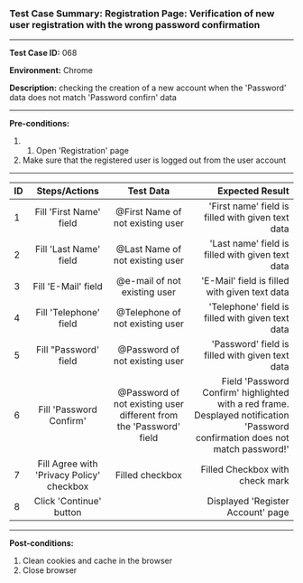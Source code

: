 
### Test Case Summary: Registration Page: Verification of new user registration with the wrong password confirmation

---

**Test Case ID:** 068

**Environment:** Chrome

**Description:** checking the creation of a new account when the 'Password' data does not match 'Password confirn' data

---

**Pre-conditions:**
1. 1. Open 'Registration' page 
2. Make sure that the registered user is logged out from the user account 

---

|      ID       | Steps/Actions |  Test Data  | Expected Result |
| ------------- |:-------------:| :---------: | --------------: |
|       1       | Fill 'First Name' field | @First Name of not existing user | 'First name' field is filled with given text data |
|       2       | Fill 'Last Name' field | @Last Name of not existing user | 'Last name' field is filled with given text data |
|       3       | Fill 'E-Mail' field | @e-mail of not existing user | 'E-Mail' field is filled with given text data |
|       4       | Fill 'Telephone' field | @Telephone of not existing user | 'Telephone' field is filled with given text data |
|       5       | Fill "Password' field | @Password of not existing user | 'Password' field is filled with given text data |
|       6       | Fill 'Password Confirm' | @Password of not existing user different from the 'Password' field | Field 'Password Confirm' highlighted with a red frame. Desplayed notification 'Password confirmation does not match password!' |
|       7       | Fill Agree with 'Privacy Policy' checkbox | Filled checkbox | Filled Checkbox with check mark |
|       8       | Click 'Continue' button |  | Displayed 'Register Account' page |

---

**Post-conditions:**
1. Clean cookies and cache in the browser
2. Close browser
